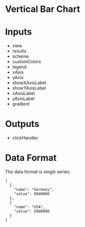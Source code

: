 # Vertical Bar Chart

# Inputs
* view
* results
* scheme
* customColors
* legend
* xAxis
* yAxis
* showXAxisLabel
* showYAxisLabel
* xAxisLabel
* yAxisLabel
* gradient

# Outputs
* clickHandler

# Data Format
The data format is single series:

```
[
  {
    "name": "Germany",
    "value": 8940000
  },
  {
    "name": "USA",
    "value": 5000000
  }
]
```
